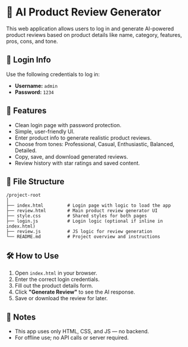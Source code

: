 # 🧠 AI Product Review Generator

This web application allows users to log in and generate AI-powered product reviews based on product details like name, category, features, pros, cons, and tone.

## 🔐 Login Info
Use the following credentials to log in:
- **Username:** `admin`
- **Password:** `1234`

## 🧩 Features
- Clean login page with password protection.
- Simple, user-friendly UI.
- Enter product info to generate realistic product reviews.
- Choose from tones: Professional, Casual, Enthusiastic, Balanced, Detailed.
- Copy, save, and download generated reviews.
- Review history with star ratings and saved content.

## 📁 File Structure

```
/project-root
│
├── index.html         # Login page with logic to load the app
├── review.html        # Main product review generator UI
├── style.css          # Shared styles for both pages
├── login.js           # Login logic (optional if inline in index.html)
├── review.js          # JS logic for review generation
└── README.md          # Project overview and instructions
```

## 🛠 How to Use

1. Open `index.html` in your browser.
2. Enter the correct login credentials.
3. Fill out the product details form.
4. Click **"Generate Review"** to see the AI response.
5. Save or download the review for later.

## 📌 Notes
- This app uses only HTML, CSS, and JS — no backend.
- For offline use; no API calls or server required.